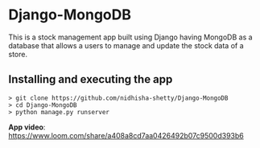 # Django-MongoDB
This is a stock management app built using Django having MongoDB as a database that allows a users to manage and update the stock data of a store.

## Installing and executing the app
```
> git clone https://github.com/nidhisha-shetty/Django-MongoDB
> cd Django-MongoDB
> python manage.py runserver
```
**App video**: https://www.loom.com/share/a408a8cd7aa0426492b07c9500d393b6
